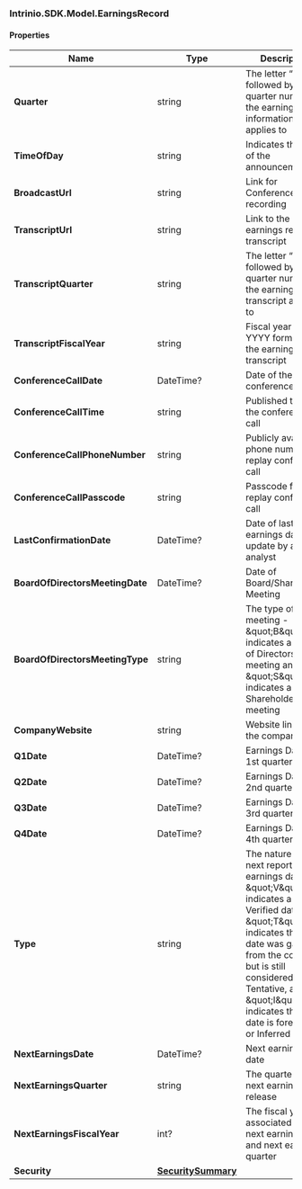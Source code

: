 [//]: # (CLASS:Intrinio.SDK.Model.EarningsRecord)

[//]: # (KIND:object)

### Intrinio.SDK.Model.EarningsRecord
#### Properties

[//]: # (START_DEFINITION)

Name | Type | Description
------------ | ------------- | -------------
**Quarter** | string | The letter “Q” followed by the quarter number the earnings information applies to &nbsp;
**TimeOfDay** | string | Indicates the time of the announcement &nbsp;
**BroadcastUrl** | string | Link for Conference Call recording &nbsp;
**TranscriptUrl** | string | Link to the earnings release transcript &nbsp;
**TranscriptQuarter** | string | The letter “Q” followed by the quarter number the earnings transcript applies to &nbsp;
**TranscriptFiscalYear** | string | Fiscal year in YYYY format for the earnings transcript &nbsp;
**ConferenceCallDate** | DateTime? | Date of the conference call &nbsp;
**ConferenceCallTime** | string | Published time of the conference call &nbsp;
**ConferenceCallPhoneNumber** | string | Publicly available phone number for replay conference call &nbsp;
**ConferenceCallPasscode** | string | Passcode for replay conference call &nbsp;
**LastConfirmationDate** | DateTime? | Date of last earnings date update by a WSH analyst &nbsp;
**BoardOfDirectorsMeetingDate** | DateTime? | Date of Board/Shareholder Meeting &nbsp;
**BoardOfDirectorsMeetingType** | string | The type of meeting - \&quot;B\&quot; indicates a Board of Directors meeting and \&quot;S\&quot; indicates a Shareholder meeting &nbsp;
**CompanyWebsite** | string | Website link for the company &nbsp;
**Q1Date** | DateTime? | Earnings Date for 1st quarter &nbsp;
**Q2Date** | DateTime? | Earnings Date for 2nd quarter &nbsp;
**Q3Date** | DateTime? | Earnings Date for 3rd quarter &nbsp;
**Q4Date** | DateTime? | Earnings Date for 4th quarter &nbsp;
**Type** | string | The nature of the next reported earnings date - \&quot;V\&quot; indicates a Verified date, \&quot;T\&quot; indicates that the date was gathered from the company, but is still considered Tentative, and \&quot;I\&quot; indicates that the date is forecased or Inferred &nbsp;
**NextEarningsDate** | DateTime? | Next earnings date &nbsp;
**NextEarningsQuarter** | string | The quarter of the next earnings release &nbsp;
**NextEarningsFiscalYear** | int? | The fiscal year associated with next earnings date and next earnings quarter &nbsp;
**Security** | [**SecuritySummary**](SecuritySummary.md) |  &nbsp;

[//]: # (END_DEFINITION)


[//]: # (CONTAINED_CLASS:Intrinio.SDK.Model.SecuritySummary)


